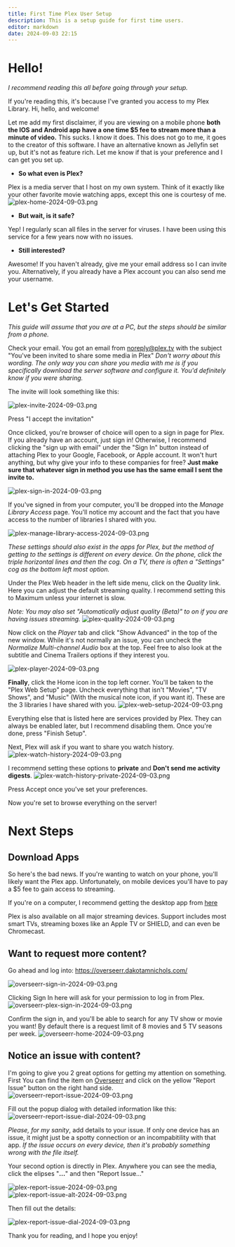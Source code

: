 ```yaml
---
title: First Time Plex User Setup
description: This is a setup guide for first time users. 
editor: markdown
date: 2024-09-03 22:15
---
```


# Hello!	
*I recommend reading this all before going through your setup.*

If you're reading this, it's because I've granted you access to my Plex Library. Hi, hello, and welcome!

Let me add my first disclaimer, if you are viewing on a mobile phone **both the IOS and Android app have a one time $5 fee to stream more than a minute of video.** This sucks. I know it does. This does not go to me, it goes to the creator of this software. I have an alternative known as Jellyfin set up, but it's not as feature rich. Let me know if that is your preference and I can get you set up.

- **So what even is Plex?**

Plex is a media server that I host on my own system. Think of it exactly like your other favorite movie watching apps, except this one is courtesy of me.
![plex-home-2024-09-03.png](screenshots/plex-home-2024-09-03.png)

- **But wait, is it safe?**

Yep! I regularly scan all files in the server for viruses. I have been using this service for a few years now with no issues.

- **Still interested?**

Awesome! If you haven't already, give me your email address so I can invite you. Alternatively, if you already have a Plex account you can also send me your username.

# Let's Get Started
*This guide will assume that you are at a PC, but the steps should be similar from a phone.*

Check your email. You got an email from noreply@plex.tv with the subject "You've been invited to share some media in Plex" 
*Don't worry about this wording. The only way you can share you media with me is if you specifically download the server software and configure it. You'd definitely know if you were sharing.*

The invite will look something like this:

![plex-invite-2024-09-03.png](screenshots/plex-invite-2024-09-03.png)

Press "I accept the invitation"

Once clicked, you're browser of choice will open to a sign in page for Plex. If you already have an account, just sign in! Otherwise, I recommend clicking the "sign up with email" under the "Sign In" button instead of attaching Plex to your Google, Facebook, or Apple account. It won't hurt anything, but why give your info to these companies for free?
**Just make sure that whatever sign in method you use has the same email I sent the invite to.**

![plex-sign-in-2024-09-03.png](screenshots/plex-sign-in-2024-09-03.png)

If you've signed in from your computer, you'll be dropped into the *Manage Library Access* page. You'll notice my account and the fact that you have access to the number of libraries I shared with you.

![plex-manage-library-access-2024-09-03.png](screenshots/plex-manage-library-access-2024-09-03.png)

*These settings should also exist in the apps for Plex, but the method of getting to the settings is different on every device. On the phone, click the triple horizontal lines and then the cog. On a TV, there is often a "Settings" cog as the bottom left most option.*

Under the Plex Web header in the left side menu, click on the *Quality* link. Here you can adjust the default streaming quality. I recommend setting this to Maximum unless your internet is slow.

*Note: You may also set "Automatically adjust quality (Beta)" to on if you are having issues streaming.*
![plex-quality-2024-09-03.png](screenshots/plex-quality-2024-09-03.png)

Now click on the *Player* tab and click "Show Advanced" in the top of the new window. While it's not normally an issue, you can uncheck the *Normalize Multi-channel Audio* box at the top. Feel free to also look at the subtitle and Cinema Trailers options if they interest you.

![plex-player-2024-09-03.png](screenshots/plex-player-2024-09-03.png)

**Finally**, click the Home icon in the top left corner. You'll be taken to the "Plex Web Setup" page. Uncheck everything that isn't "Movies", "TV Shows", and "Music" (With the musical note icon, if you want it). These are the 3 libraries I have shared with you.
![plex-web-setup-2024-09-03.png](screenshots/plex-web-setup-2024-09-03.png)

Everything else that is listed here are services provided by Plex. They can always be enabled later, but I recommend disabling them. Once you're done, press "Finish Setup". 

Next, Plex will ask if you want to share you watch history. 
![plex-watch-history-2024-09-03.png](screenshots/plex-watch-history-2024-09-03.png)

I recommend setting these options to **private** and **Don't send me activity digests**.
![plex-watch-history-private-2024-09-03.png](screenshots/plex-watch-history-private-2024-09-03.png)

Press Accept once you've set your preferences.

Now you're set to browse everything on the server!

# Next Steps
## Download Apps

So here's the bad news. If you're wanting to watch on your phone, you'll likely want the Plex app. Unfortunately, on mobile devices you'll have to pay a $5 fee to gain access to streaming.

If you're on a computer, I recommend getting the desktop app from [here](https://www.plex.tv/media-server-downloads/?cat=plex+desktop&plat=win#plex-app)

Plex is also available on all major streaming devices. Support includes most smart TVs, streaming boxes like an Apple TV or SHIELD, and can even be Chromecast.

## Want to request more content?
Go ahead and log into: 
https://overseerr.dakotamnichols.com/

![overseerr-sign-in-2024-09-03.png](screenshots/overseerr-sign-in-2024-09-03.png)

Clicking Sign In here will ask for your permission to log in from Plex.
![overseerr-plex-sign-in-2024-09-03.png](screenshots/overseerr-plex-sign-in-2024-09-03.png)

Confirm the sign in, and you'll be able to search for any TV show or movie you want! By default there is a request limit of 8 movies and 5 TV seasons per week.
![overseerr-home-2024-09-03.png](screenshots/overseerr-home-2024-09-03.png)

## Notice an issue with content? 
I'm going to give you 2 great options for getting my attention on something. First You can find the item on [Overseerr](https://overseerr.dakotamnichols.com/) and click on the yellow "Report Issue" button on the right hand side.
![overseerr-report-issue-2024-09-03.png](screenshots/overseerr-report-issue-2024-09-03.png)

Fill out the popup dialog with detailed information like this:
![overseerr-report-issue-dial-2024-09-03.png](screenshots/overseerr-report-issue-dial-2024-09-03.png)

*Please, for my sanity*, add details to your issue. If only one device has an issue, it might just be a spotty connection or an incompabitility with that app. *If the issue occurs on every device, then it's probably something wrong with the file itself.*

Your second option is directly in Plex. Anywhere you can see the media, click the elipses "**...**" and then "Report Issue..."

![plex-report-issue-2024-09-03.png](screenshots/plex-report-issue-2024-09-03.png)
![plex-report-issue-alt-2024-09-03.png](screenshots/plex-report-issue-alt-2024-09-03.png)

Then fill out the details:

![plex-report-issue-dial-2024-09-03.png](screenshots/plex-report-issue-dial-2024-09-03.png)

Thank you for reading, and I hope you enjoy!